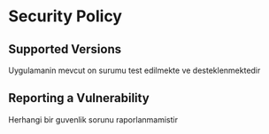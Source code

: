 # Security Policy

## Supported Versions

Uygulamanin mevcut on surumu test edilmekte ve desteklenmektedir

## Reporting a Vulnerability

Herhangi bir guvenlik sorunu raporlanmamistir
